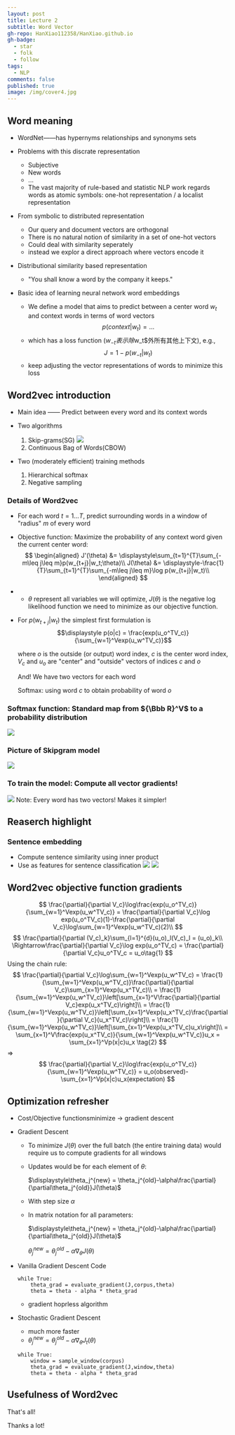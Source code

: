 ```yaml
---
layout: post
title: Lecture 2
subtitle: Word Vector
gh-repo: HanXiao112358/HanXiao.github.io
gh-badge:
  - star
  - folk
  - follow
tags:
  - NLP
comments: false
published: true
image: /img/cover4.jpg
---
```


## Word meaning
- WordNet——has hypernyms relationships and synonyms sets
- Problems with this discrate representation
  - Subjective
  - New words
  - ...
  - The vast majority of rule-based and statistic NLP work regards words as atomic symbols: one-hot representation / a localist representation

- From symbolic to distributed representation
  - Our query and document vectors are orthogonal
  - There is no natural notion of similarity in a set of one-hot vectors
  - Could deal with similarity seperately
  - instead we explor a direct approach where vectors encode it

- Distributional similarity based representation
  - "You shall know a word by the company it keeps."

- Basic idea of learning neural network word embeddings
  - We define a model that aims to predict between a center word $w_t$ and context words in terms of word vectors
  $$p(context|w_t) = ...$$
  - which has a loss function ($w_{-t}表示除$w_t$外所有其他上下文), e.g.,
  $$J = 1-p(w_{-t}|w_t)$$
  - keep adjusting the vector representations of words to minimize this loss

## Word2vec introduction
- Main idea —— Predict between every word and its context words
- Two algorithms
  1. Skip-grams(SG)
    ![](../img/Skip-gram.png)
  2. Continuous Bag of Words(CBOW)

- Two (moderately efficient) training methods
  1. Hierarchical softmax
  2. Negative sampling

### Details of Word2vec
  - For each word $t=1 ...T$, predict surrounding words in a window of "radius" $m$ of every word
  - Objective function: Maximize the probability of any context word given the current center word:
  $$
  \begin{aligned}
      J'(\theta) &= \displaystyle\sum_{t=1}^{T}\sum_{-m\leq j\leq m}p(w_{t+j}|w_t;\theta)\\
      J(\theta) &= \displaystyle-\frac{1}{T}\sum_{t=1}^{T}\sum_{-m\leq j\leq m}\log p(w_{t+j}|w_t)\\
  \end{aligned}
  $$
  - - $\theta$ represent all variables we will optimize, $J(\theta)$ is the negative log likelihood function we need to minimize as our objective function.
  - For $p(w_{t+j}|w_t)$ the simplest first formulation is     
      $$\displaystyle p(o|c) = \frac{exp(u_o^TV_c)}{\sum_{w=1}^Vexp(u_w^TV_c)}$$
      
      where $o$ is the outside (or output) word index, $c$ is the center word index, $V_c$ and $u_o$ are "center" and "outside" vectors of indices $c$ and $o$

      And! We have two vectors for each word
      
      Softmax: using word $c$ to obtain probability of word $o$

### Softmax function: Standard map from ${\Bbb R}^V$ to a probability distribution
  ![](../img/softmax.png)

### Picture of Skipgram model
  ![](../img/skipgram-model.png)

### To train the model: Compute all vector gradients!
  ![](../img/train.png)
Note: Every word has two vectors! Makes it simpler!

## Reaserch highlight
### Sentence embedding
- Compute sentence similarity using inner product
- Use as features for sentence classification 
  ![](../img/paper2.png)
  ![](../img/paper2-2.png)

## Word2vec objective function gradients
$$
\frac{\partial}{\partial V_c}\log\frac{exp(u_o^TV_c)}{\sum_{w=1}^Vexp(u_w^TV_c)}
= \frac{\partial}{\partial V_c}\log exp(u_o^TV_c)(1)-\frac{\partial}{\partial V_c}\log\sum_{w=1}^Vexp(u_w^TV_c)(2)\\
$$
$$
\frac{\partial}{\partial (V_c)_k}\sum_{l=1}^{d}(u_o)_l(V_c)_l = (u_o)_k\\
\Rightarrow\frac{\partial}{\partial V_c}\log exp(u_o^TV_c) = \frac{\partial}{\partial V_c}u_o^TV_c = u_o\tag{1}
$$
Using the chain rule:
$$
\frac{\partial}{\partial V_c}\log\sum_{w=1}^Vexp(u_w^TV_c)
= \frac{1}{\sum_{w=1}^Vexp(u_w^TV_c)}\frac{\partial}{\partial V_c}\sum_{x=1}^Vexp(u_x^TV_c)\\
= \frac{1}{\sum_{w=1}^Vexp(u_w^TV_c)}\left[\sum_{x=1}^V\frac{\partial}{\partial V_c}exp(u_x^TV_c)\right]\\
= \frac{1}{\sum_{w=1}^Vexp(u_w^TV_c)}\left[\sum_{x=1}^Vexp(u_x^TV_c)\frac{\partial}{\partial V_c}(u_x^TV_c)\right]\\
= \frac{1}{\sum_{w=1}^Vexp(u_w^TV_c)}\left[\sum_{x=1}^Vexp(u_x^TV_c)u_x\right]\\
= \sum_{x=1}^V\frac{exp(u_x^TV_c)}{\sum_{w=1}^Vexp(u_w^TV_c)}u_x = \sum_{x=1}^Vp(x|c)u_x
\tag{2}
$$
$\Rightarrow$
$$
\frac{\partial}{\partial V_c}\log\frac{exp(u_o^TV_c)}{\sum_{w=1}^Vexp(u_w^TV_c)} = u_o(observed)-\sum_{x=1}^Vp(x|c)u_x(expectation)
$$

## Optimization refresher
- Cost/Objective functionsminimize $\rightarrow$ gradient descent
- Gradient Descent
  - To minimize $J(\theta)$ over the full batch (the entire training data) would require us to compute gradients for all windows
  - Updates would be for each element of $\theta$:
  
    $\displaystyle\theta_j^{new} = \theta_j^{old}-\alpha\frac{\partial}{\partial\theta_j^{old}}J(\theta)$
  - With step size $\alpha$
  - In matrix notation for all parameters:
  
    $\displaystyle\theta_j^{new} = \theta_j^{old}-\alpha\frac{\partial}{\partial\theta_j^{old}}J(\theta)$

    $\displaystyle\theta_j^{new} = \theta_j^{old}-\alpha\nabla_{\theta}J(\theta)$
- Vanilla Gradient Descent Code
  ```
  while True:
      theta_grad = evaluate_gradient(J,corpus,theta)
      theta = theta - alpha * theta_grad
  ```
  - gradient hoprless algorithm

- Stochastic Gradient Descent
  - much more faster
  - $\displaystyle\theta_j^{new} = \theta_j^{old}-\alpha\nabla_{\theta}J_t(\theta)$
  ```
  while True:
      window = sample_window(corpus)
      theta_grad = evaluate_gradient(J,window,theta)
      theta = theta - alpha * theta_grad
  ```

## Usefulness of Word2vec
That's all!

Thanks a lot!